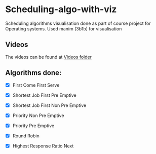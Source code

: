 # Scheduling-algo-with-viz
Scheduling algorithms visualisation done as part of course project for Operating systems. Used manim (3b1b) for visualisation

## Videos 

  The videos can be found at [Videos folder](https://github.com/Rit-ctrl/Scheduling-algo-with-viz/tree/main/Video_and_scripts/media/videos)

## Algorithms done:
- [X] First Come First Serve 
- [X] Shortest Job First Pre Emptive
- [X] Shortest Job First Non Pre Emptive
- [X] Priority Non Pre Emptive
- [X] Priority Pre Emptive
- [X] Round Robin
- [X] Highest Response Ratio Next


